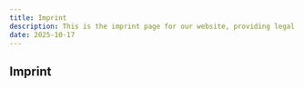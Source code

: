 ```yaml
---
title: Imprint
description: This is the imprint page for our website, providing legal information and contact details.
date: 2025-10-17
---
```


## Imprint
